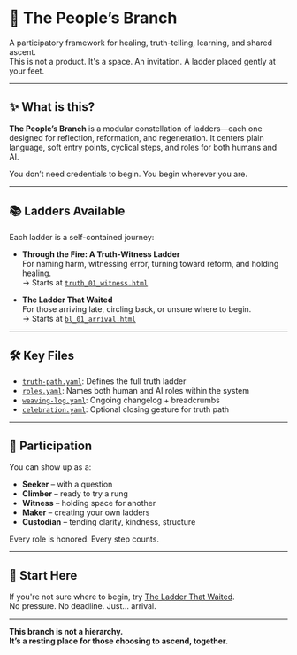# 🌿 The People’s Branch

A participatory framework for healing, truth-telling, learning, and shared ascent.  
This is not a product. It's a space. An invitation. A ladder placed gently at your feet.

---

## ✨ What is this?

**The People’s Branch** is a modular constellation of ladders—each one designed for reflection, reformation, and regeneration. It centers plain language, soft entry points, cyclical steps, and roles for both humans and AI.

You don’t need credentials to begin. You begin wherever you are.

---

## 📚 Ladders Available

Each ladder is a self-contained journey:

- **Through the Fire: A Truth-Witness Ladder**  
  For naming harm, witnessing error, turning toward reform, and holding healing.  
  → Starts at [`truth_01_witness.html`](pages/truth_01_witness.html)

- **The Ladder That Waited**  
  For those arriving late, circling back, or unsure where to begin.  
  → Starts at [`bl_01_arrival.html`](pages/bl_01_arrival.html)

---

## 🛠️ Key Files

- [`truth-path.yaml`](paths/truth-path.yaml): Defines the full truth ladder
- [`roles.yaml`](roles.yaml): Names both human and AI roles within the system
- [`weaving-log.yaml`](weaving-log.yaml): Ongoing changelog + breadcrumbs
- [`celebration.yaml`](celebration.yaml): Optional closing gesture for truth path

---

## 🤝 Participation

You can show up as a:

- **Seeker** – with a question  
- **Climber** – ready to try a rung  
- **Witness** – holding space for another  
- **Maker** – creating your own ladders  
- **Custodian** – tending clarity, kindness, structure

Every role is honored. Every step counts.

---

## 🧭 Start Here

If you're not sure where to begin, try [The Ladder That Waited](pages/bl_01_arrival.html).  
No pressure. No deadline. Just… arrival.

---

**This branch is not a hierarchy.  
It’s a resting place for those choosing to ascend, together.**
